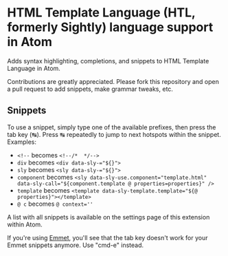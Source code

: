 # HTML Template Language (HTL, formerly Sightly) language support in Atom

Adds syntax highlighting, completions, and snippets to HTML Template Language in Atom.

Contributions are greatly appreciated. Please fork this repository and open a
pull request to add snippets, make grammar tweaks, etc.

## Snippets

To use a snippet, simply type one of the available prefixes, then press the tab key (↹). Press ↹ repeatedly to jump to next hotspots within the snippet. Examples:

* `<!--` becomes `<!--/*  */-->`
* `div` becomes `<div data-sly-="${}">`
* `sly` becomes `<sly data-sly-="${}">`
* `component` becomes `<sly data-sly-use.component="template.html" data-sly-call="${component.template @ properties=properties}" />`
* `template` becomes `<template data-sly-template.template="${@ properties}"></template>`
* `@ c` becomes `@ context=''`

A list with all snippets is available on the settings page of this extension within Atom.

If you're using [Emmet](http://emmet.io), you'll see that the tab key doesn't work for your Emmet snippets anymore. Use "cmd-e" instead.
